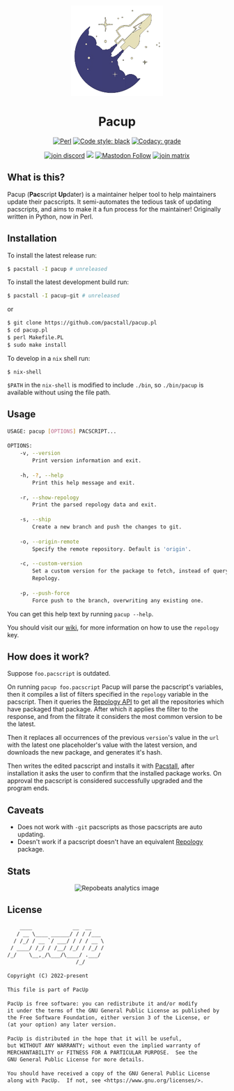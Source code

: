 <p align="center"><img alt="logo" src="https://raw.githubusercontent.com/pacstall/pacup.py/master/imgs/logo.png"></p>
<h1 align="center">Pacup</h1>
<p align="center">
  <a href="https://www.perl.org/"><img alt="Perl" src="https://img.shields.io/badge/language-perl_5-306998?logo=perl&logoColor=white&style=for-the-badge"></a>
  <a href="https://github.com/psf/black"><img alt="Code style: black" src="https://img.shields.io/badge/code%20style-black-black?style=for-the-badge"/></a>
  <a href="https://www.codacy.com/gh/pacstall/pacup/dashboard?utm_source=github.com&amp;utm_medium=referral&amp;utm_content=pacstall/pacup&amp;utm_campaign=Badge_Grade"><img alt="Codacy: grade" src="https://img.shields.io/codacy/grade/4b1365e6f7d2474283243f62b2c5973d?label=Codacy&logo=codacy&style=for-the-badge"></a>
<p/>
<p align="center">
  <!-- Social -->
  <a href="https://discord.gg/yzrjXJV6K8"><img alt="join discord" src="https://img.shields.io/discord/839818021207801878?color=5865F2&label=Discord&logo=discord&logoColor=FFFFFF&style=for-the-badge"></a>
  <a href="https://reddit.com/r/pacstall"><img src="https://img.shields.io/reddit/subreddit-subscribers/pacstall?label=Reddit&color=FF4301&style=for-the-badge&logo=reddit&logoColor=FFFFFF" loading="lazy"></a>
  <a href="https://social.linux.pizza/web/@pacstall"><img alt="Mastodon Follow" src="https://img.shields.io/mastodon/follow/107278715447740005?color=3088d4&domain=https%3A%2F%2Fsocial.linux.pizza&label=Mastodon&logo=mastodon&logoColor=white&style=for-the-badge" loading="lazy"></a>
  <a href="https://matrix.to/#/#pacstall:matrix.org"><img alt="join matrix" src="https://img.shields.io/matrix/pacstall:matrix.org?color=888888&label=Matrix&logo=Matrix&style=for-the-badge"></a>
<p/>

## What is this?

Pacup (**Pac**script **Up**dater) is a maintainer helper tool to help
maintainers update their pacscripts. It semi-automates the tedious task of
updating pacscripts, and aims to make it a fun process for the maintainer!
Originally written in Python, now in Perl.

## Installation

To install the latest release run:

```bash
$ pacstall -I pacup # unreleased
```

To install the latest development build run:

```bash
$ pacstall -I pacup-git # unreleased
```

or

```bash
$ git clone https://github.com/pacstall/pacup.pl
$ cd pacup.pl
$ perl Makefile.PL
$ sudo make install
```

To develop in a `nix` shell run:
```console
$ nix-shell
```

`$PATH` in the `nix-shell` is modified to include `./bin`, so `./bin/pacup` is available without using the file path.

## Usage

```bash
USAGE: pacup [OPTIONS] PACSCRIPT...

OPTIONS:
    -v, --version
        Print version information and exit.

    -h, -?, --help
        Print this help message and exit.

    -r, --show-repology
        Print the parsed repology data and exit.

    -s, --ship
        Create a new branch and push the changes to git.

    -o, --origin-remote
        Specify the remote repository. Default is 'origin'.

    -c, --custom-version
        Set a custom version for the package to fetch, instead of querying
        Repology.

    -p, --push-force
        Force push to the branch, overwriting any existing one.
```

You can get this help text by running `pacup --help`.

You should visit our [wiki](https://github.com/pacstall/pacup.pl/wiki/Wiki), for
more information on how to use the `repology` key.

## How does it work?

Suppose `foo.pacscript` is outdated.

On running `pacup foo.pacscript` Pacup will parse the pacscript's variables,
then it compiles a list of filters specified in the `repology` variable in the
pacscript. Then it queries the [Repology API](https://repology.org/api) to get
all the repositories which have packaged that package. After which it applies
the filter to the response, and from the filtrate it considers the most common
version to be the latest.

Then it replaces all occurrences of the previous `version`'s value in the `url`
with the latest one placeholder's value with the latest version, and downloads
the new package, and generates it's hash.

Then writes the edited pacscript and installs it with
[Pacstall](https://github.com/pacstall/pacstall), after installation it asks
the user to confirm that the installed package works. On approval the pacscript
is considered successfully upgraded and the program ends.

## Caveats

* Does not work with `-git` pacscripts as those pacscripts are auto updating.
* Doesn't work if a pacscript doesn't have an equivalent
  [Repology](https://repology.org/) package.

## Stats

<p align="center"><img alt="Repobeats analytics image" src="https://repobeats.axiom.co/api/embed/80bc45a6d65fbfb43905aa22b3950badc09edd97.svg" /></p>

## License

```monospace
    ____             __  __
   / __ \____ ______/ / / /___
  / /_/ / __ `/ ___/ / / / __ \
 / ____/ /_/ / /__/ /_/ / /_/ /
/_/    \__,_/\___/\____/ .___/
                      /_/

Copyright (C) 2022-present

This file is part of PacUp

PacUp is free software: you can redistribute it and/or modify
it under the terms of the GNU General Public License as published by
the Free Software Foundation, either version 3 of the License, or
(at your option) any later version.

PacUp is distributed in the hope that it will be useful,
but WITHOUT ANY WARRANTY; without even the implied warranty of
MERCHANTABILITY or FITNESS FOR A PARTICULAR PURPOSE.  See the
GNU General Public License for more details.

You should have received a copy of the GNU General Public License
along with PacUp.  If not, see <https://www.gnu.org/licenses/>.
```
